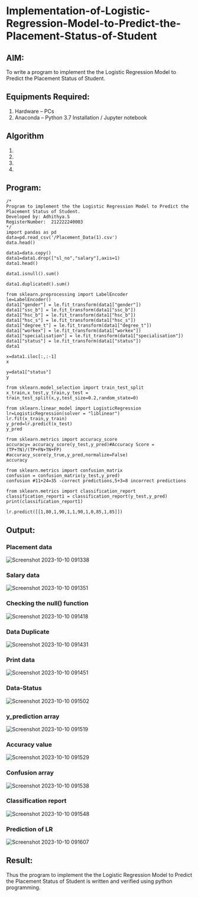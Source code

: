 # Implementation-of-Logistic-Regression-Model-to-Predict-the-Placement-Status-of-Student

## AIM:
To write a program to implement the the Logistic Regression Model to Predict the Placement Status of Student.

## Equipments Required:
1. Hardware – PCs
2. Anaconda – Python 3.7 Installation / Jupyter notebook

## Algorithm
1. 
2. 
3. 
4. 

## Program:
```
/*
Program to implement the the Logistic Regression Model to Predict the Placement Status of Student.
Developed by: Adhithya.S
RegisterNumber:  212222240003
*/
import pandas as pd
data=pd.read_csv('/Placement_Data(1).csv')
data.head()

data1=data.copy()
data1=data1.drop(["sl_no","salary"],axis=1)
data1.head()

data1.isnull().sum()

data1.duplicated().sum()

from sklearn.preprocessing import LabelEncoder
le=LabelEncoder()
data1["gender"] = le.fit_transform(data1["gender"])
data1["ssc_b"] = le.fit_transform(data1["ssc_b"])
data1["hsc_b"] = le.fit_transform(data1["hsc_b"])
data1["hsc_s"] = le.fit_transform(data1["hsc_s"])
data1["degree_t"] = le.fit_transform(data1["degree_t"])
data1["workex"] = le.fit_transform(data1["workex"])
data1["specialisation"] = le.fit_transform(data1["specialisation"])
data1["status"] = le.fit_transform(data1["status"])
data1

x=data1.iloc[:,:-1]
x

y=data1["status"]
y

from sklearn.model_selection import train_test_split
x_train,x_test,y_train,y_test = train_test_split(x,y,test_size=0.2,random_state=0)

from sklearn.linear_model import LogisticRegression
lr=LogisticRegression(solver = "liblinear")
lr.fit(x_train,y_train)
y_pred=lr.predict(x_test)
y_pred

from sklearn.metrics import accuracy_score
accuracy= accuracy_score(y_test,y_pred)#Accuracy Score = (TP+TN)/(TP+FN+TN+FP)
#accuracy_score(y_true,y_pred,normalize=False)
accuracy

from sklearn.metrics import confusion_matrix
confusion = confusion_matrix(y_test,y_pred)
confusion #11+24=35 -correct predictions,5+3=8 incorrect predictions

from sklearn.metrics import classification_report
classification_report1 = classification_report(y_test,y_pred)
print(classification_report1)

lr.predict([[1,80,1,90,1,1,90,1,0,85,1,85]])
```


## Output:
### Placement data
![Screenshot 2023-10-10 091338](https://github.com/s-adhithya/Implementation-of-Logistic-Regression-Model-to-Predict-the-Placement-Status-of-Student/assets/113497423/ecb46412-3cf6-4343-8fb9-37a7e2d8f06c)

### Salary data
![Screenshot 2023-10-10 091351](https://github.com/s-adhithya/Implementation-of-Logistic-Regression-Model-to-Predict-the-Placement-Status-of-Student/assets/113497423/5cb34c78-d5d2-4de3-94fa-e7d824727acf)

### Checking the null() function
![Screenshot 2023-10-10 091418](https://github.com/s-adhithya/Implementation-of-Logistic-Regression-Model-to-Predict-the-Placement-Status-of-Student/assets/113497423/5d23df91-f30e-45f6-b9db-170691228d30)


### Data Duplicate
![Screenshot 2023-10-10 091431](https://github.com/s-adhithya/Implementation-of-Logistic-Regression-Model-to-Predict-the-Placement-Status-of-Student/assets/113497423/d66d6e1a-92e5-4302-a808-5495d954edaa)


### Print data
![Screenshot 2023-10-10 091451](https://github.com/s-adhithya/Implementation-of-Logistic-Regression-Model-to-Predict-the-Placement-Status-of-Student/assets/113497423/27e4ec3b-f5c7-4737-b009-22ac0b4719ec)


### Data-Status
![Screenshot 2023-10-10 091502](https://github.com/s-adhithya/Implementation-of-Logistic-Regression-Model-to-Predict-the-Placement-Status-of-Student/assets/113497423/ca34485b-3d94-4c60-a3fd-0b56c823a418)

### y_prediction array
![Screenshot 2023-10-10 091519](https://github.com/s-adhithya/Implementation-of-Logistic-Regression-Model-to-Predict-the-Placement-Status-of-Student/assets/113497423/165bfb98-44db-4c5d-b96b-53016bebab45)

### Accuracy value
![Screenshot 2023-10-10 091529](https://github.com/s-adhithya/Implementation-of-Logistic-Regression-Model-to-Predict-the-Placement-Status-of-Student/assets/113497423/3296dc9d-161f-4635-80aa-7f6f83b1197d)

### Confusion array
![Screenshot 2023-10-10 091538](https://github.com/s-adhithya/Implementation-of-Logistic-Regression-Model-to-Predict-the-Placement-Status-of-Student/assets/113497423/b52356e8-1b01-49ec-86b6-622c11acaa58)

### Classification report
![Screenshot 2023-10-10 091548](https://github.com/s-adhithya/Implementation-of-Logistic-Regression-Model-to-Predict-the-Placement-Status-of-Student/assets/113497423/1350db60-1950-4fee-a70b-f2eca75a6edb)

### Prediction of LR
![Screenshot 2023-10-10 091607](https://github.com/s-adhithya/Implementation-of-Logistic-Regression-Model-to-Predict-the-Placement-Status-of-Student/assets/113497423/bc327dbf-a964-4560-8463-bbb51f04bfb1)


## Result:
Thus the program to implement the the Logistic Regression Model to Predict the Placement Status of Student is written and verified using python programming.
